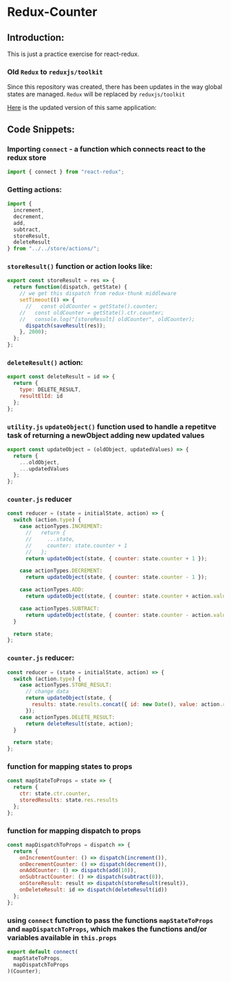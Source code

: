 # Redux-Counter

## Introduction:

This is just a practice exercise for react-redux.


### Old `Redux` to `reduxjs/toolkit`
Since this repository was created, there has been updates in the way global states are managed. `Redux` will be replaced by `reduxjs/toolkit`

[Here](https://github.com/elabdesunil/counter-using-Reduxjs-toolkit) is the updated version of this same application:

## Code Snippets:
### Importing `connect` - a function which connects react to the redux store
```javascript
import { connect } from "react-redux";
```
### Getting actions:
```javascript
import {
  increment,
  decrement,
  add,
  subtract,
  storeResult,
  deleteResult
} from "../../store/actions/";
```

### `storeResult()` function or action looks like:
```javascript
export const storeResult = res => {
  return function(dispatch, getState) {
    // we get this dispatch from redux-thunk middleware
    setTimeout(() => {
      //   const oldCounter = getState().counter;
    //   const oldCounter = getState().ctr.counter;
    //   console.log("[storeResult] oldCounter", oldCounter);
      dispatch(saveResult(res));
    }, 2000);
  };
};
```

### `deleteResult()` action:
```javascript
export const deleteResult = id => {
  return {
    type: DELETE_RESULT,
    resultElId: id
  };
};
```

### `utility.js` `updateObject()` function used to handle a repetitve task of returning a newObject adding new updated values
```javascript 
export const updateObject = (oldObject, updatedValues) => {
  return {
    ...oldObject,
    ...updatedValues
  };
};
```

### `counter.js` reducer
```javascript
const reducer = (state = initialState, action) => {
  switch (action.type) {
    case actionTypes.INCREMENT:
      //   return {
      //     ...state,
      //     counter: state.counter + 1
      //   };
      return updateObject(state, { counter: state.counter + 1 });

    case actionTypes.DECREMENT:
      return updateObject(state, { counter: state.counter - 1 });

    case actionTypes.ADD:
      return updateObject(state, { counter: state.counter + action.value });

    case actionTypes.SUBTRACT:
      return updateObject(state, { counter: state.counter - action.value });
  }

  return state;
};
```

### `counter.js` reducer:
```javascript
const reducer = (state = initialState, action) => {
  switch (action.type) {
    case actionTypes.STORE_RESULT:
      // change data
      return updateObject(state, {
        results: state.results.concat({ id: new Date(), value: action.result })
      });
    case actionTypes.DELETE_RESULT:
      return deleteResult(state, action);
  }

  return state;
};
```
### function for mapping states to props
```javascript
const mapStateToProps = state => {
  return {
    ctr: state.ctr.counter,
    storedResults: state.res.results
  };
};
```
### function for mapping dispatch to props
```javascript
const mapDispatchToProps = dispatch => {
  return {
    onIncrementCounter: () => dispatch(increment()),
    onDecrementCounter: () => dispatch(decrement()),
    onAddCounter: () => dispatch(add(10)),
    onSubtractCounter: () => dispatch(subtract(8)),
    onStoreResult: result => dispatch(storeResult(result)),
    onDeleteResult: id => dispatch(deleteResult(id))
  };
};
```
### using `connect` function to pass the functions `mapStateToProps` and `mapDispatchToProps`, which makes the functions and/or variables available in `this.props`
```javascript
export default connect(
  mapStateToProps,
  mapDispatchToProps
)(Counter);
```
